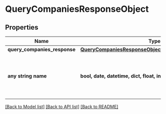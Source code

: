 # QueryCompaniesResponseObject


## Properties
Name | Type | Description | Notes
------------ | ------------- | ------------- | -------------
**query_companies_response** | [**QueryCompaniesResponseObjectQueryCompaniesResponse**](QueryCompaniesResponseObjectQueryCompaniesResponse.md) |  | [optional] 
**any string name** | **bool, date, datetime, dict, float, int, list, str, none_type** | any string name can be used but the value must be the correct type | [optional]

[[Back to Model list]](../README.md#documentation-for-models) [[Back to API list]](../README.md#documentation-for-api-endpoints) [[Back to README]](../README.md)


